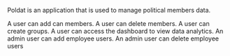 Poldat is an application that is used to manage political members data.

A user can add can members.
A user can delete members.
A user can create groups.
A user can access the dashboard to view data analytics.
An admin user can add employee users.
An admin user can delete employee users

